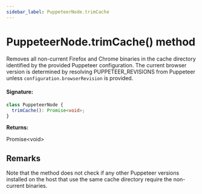 ```yaml
---
sidebar_label: PuppeteerNode.trimCache
---
```


# PuppeteerNode.trimCache() method

Removes all non-current Firefox and Chrome binaries in the cache directory identified by the provided Puppeteer configuration. The current browser version is determined by resolving PUPPETEER_REVISIONS from Puppeteer unless `configuration.browserRevision` is provided.

#### Signature:

```typescript
class PuppeteerNode {
  trimCache(): Promise<void>;
}
```

**Returns:**

Promise&lt;void&gt;

## Remarks

Note that the method does not check if any other Puppeteer versions installed on the host that use the same cache directory require the non-current binaries.
